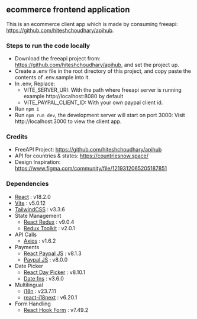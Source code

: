 ## ecommerce frontend application

This is an ecommerce client app which is made by consuming freeapi: https://github.com/hiteshchoudhary/apihub.

### Steps to run the code locally
* Download the freeapi project from: https://github.com/hiteshchoudhary/apihub, and set the project up.
* Create a .env file in the root directory of this project, and copy paste the contents of .env.sample into it.
* In .env, Replace:
  * VITE_SERVER_URI: With the path where freeapi server is running example http://localhost:8080 by default
  * VITE_PAYPAL_CLIENT_ID: With your own paypal client id.
* Run ```npm i ```
* Run ```npm run dev```, the development server will start on port 3000: Visit http://localhost:3000 to view the client app.

### Credits
 * FreeAPI Project:    https://github.com/hiteshchoudhary/apihub
 * API for countries & states: https://countriesnow.space/
 * Design Inspiration: https://www.figma.com/community/file/1219312065205187851

### Dependencies
* [React](https://github.com/facebook/react) : v18.2.0
* [Vite](https://vitejs.dev/) : v5.0.12
* [TailwindCSS](https://github.com/tailwindlabs/tailwindcss) : v3.3.6 
* State Management
    * [React Redux](https://github.com/reduxjs/react-redux) : v9.0.4
    * [Redux Toolkit](https://github.com/reduxjs/redux-toolkit) : v2.0.1
* API Calls
    * [Axios](https://github.com/axios/axios) : v1.6.2
* Payments
    * [React Paypal JS](https://github.com/paypal/react-paypal-js) : v8.1.3
    * [Paypal JS](https://github.com/paypal/paypal-js) : v8.0.0
* Date Picker
    * [React Day Picker](https://github.com/gpbl/react-day-picker) : v8.10.1
    * [Date fns](https://github.com/date-fns/date-fns) : v3.6.0
* Multilingual
    * [i18n](https://github.com/i18next/i18next) : v23.7.11
    * [react-i18next](https://github.com/i18next/react-i18next) : v6.20.1
* Form Handling
    * [React Hook Form](https://github.com/react-hook-form/react-hook-form) : v7.49.2
 

